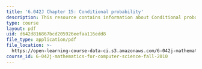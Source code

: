```yaml
---
title: '6.042J Chapter 15: Conditional probability'
description: This resource contains information about Conditional probability.
type: course
layout: pdf
uid: d642d816867bcd205926eefaa116edd8
file_type: application/pdf
file_location: >-
  https://open-learning-course-data-ci.s3.amazonaws.com/6-042j-mathematics-for-computer-science-fall-2010/d642d816867bcd205926eefaa116edd8_MIT6_042JF10_chap15.pdf
course_id: 6-042j-mathematics-for-computer-science-fall-2010
---
```

